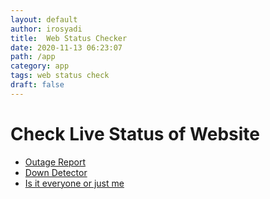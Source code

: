 ```yaml
---
layout: default
author: irosyadi
title:  Web Status Checker
date: 2020-11-13 06:23:07
path: /app
category: app
tags: web status check
draft: false
---
```


# Check Live Status of Website

- [Outage Report](https://outage.report/)
- [Down Detector](https://downdetector.com/)
- [Is it everyone or just me](https://downforeveryoneorjustme.com/)